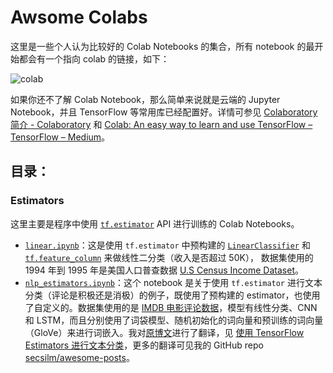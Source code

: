 # Awsome Colabs

这里是一些个人认为比较好的 Colab Notebooks 的集合，所有 notebook 的最开始都会有一个指向 colab 的链接，如下：

![colab](https://i.imgur.com/50rLOBn.png)

如果你还不了解 Colab Notebook，那么简单来说就是云端的 Jupyter Notebook，并且 TensorFlow 等常用库已经配置好。详情可参见 [Colaboratory 简介 - Colaboratory](https://colab.research.google.com/notebooks/welcome.ipynb) 和 [Colab: An easy way to learn and use TensorFlow – TensorFlow – Medium](https://medium.com/tensorflow/colab-an-easy-way-to-learn-and-use-tensorflow-d74d1686e309)。

## 目录：

### Estimators

这里主要是程序中使用 [`tf.estimator`](https://www.tensorflow.org/api_docs/python/tf/estimator) API 进行训练的 Colab Notebooks。

- [`linear.ipynb`](estimators/linear.ipynb)：这是使用 `tf.estimator` 中预构建的 [`LinearClassifier`](https://www.tensorflow.org/api_docs/python/tf/estimator/LinearClassifier) 和 [`tf.feature_column`](https://www.tensorflow.org/api_docs/python/tf/feature_column) 来做线性二分类（收入是否超过 50K）， 数据集使用的 1994 年到 1995 年是美国人口普查数据 [U.S Census Income Dataset](https://archive.ics.uci.edu/ml/datasets/Census+Income)。
- [`nlp_estimators.ipynb`](estimators/nlp_estimators.ipynb)：这个 notebook 是关于使用 `tf.estimator` 进行文本分类（评论是积极还是消极）的例子，既使用了预构建的 estimator，也使用了自定义的。数据集使用的是 [IMDB 电影评论数据](http://ai.stanford.edu/~amaas/data/sentiment/)，模型有线性分类、CNN 和 LSTM，而且分别使用了词袋模型、随机初始化的词向量和预训练的词向量（GloVe）来进行词嵌入。我对[原博文](http://ruder.io/text-classification-tensorflow-estimators/)进行了翻译，见 [使用 TensorFlow Estimators 进行文本分类](https://alanlee.fun/2018/07/18/text-classification-with-tensorflow-estimator/#Building-a-baseline)，更多的翻译可见我的 GitHub repo [secsilm/awesome-posts](https://github.com/secsilm/awesome-posts)。
